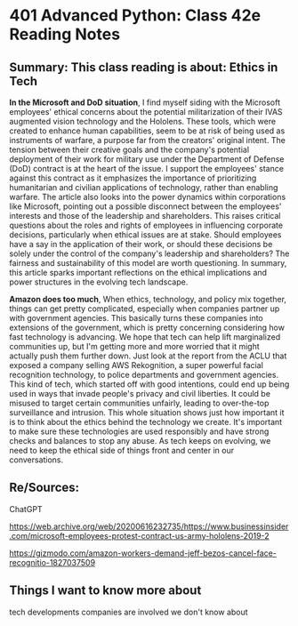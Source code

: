 # 401 Advanced Python: Class 42e Reading Notes

## Summary: This class reading is about: Ethics in Tech

**In the Microsoft and DoD situation**, I find myself siding with the Microsoft employees' ethical concerns about the potential militarization of their IVAS augmented vision technology and the Hololens. These tools, which were created to enhance human capabilities, seem to be at risk of being used as instruments of warfare, a purpose far from the creators' original intent. The tension between their creative goals and the company's potential deployment of their work for military use under the Department of Defense (DoD) contract is at the heart of the issue. I support the employees' stance against this contract as it emphasizes the importance of prioritizing humanitarian and civilian applications of technology, rather than enabling warfare. The article also looks into the power dynamics within corporations like Microsoft, pointing out a possible disconnect between the employees' interests and those of the leadership and shareholders. This raises critical questions about the roles and rights of employees in influencing corporate decisions, particularly when ethical issues are at stake. Should employees have a say in the application of their work, or should these decisions be solely under the control of the company's leadership and shareholders? The fairness and sustainability of this model are worth questioning. In summary, this article sparks important reflections on the ethical implications and power structures in the evolving tech landscape.


**Amazon does too much**, When ethics, technology, and policy mix together, things can get pretty complicated, especially when companies partner up with government agencies. This basically turns these companies into extensions of the government, which is pretty concerning considering how fast technology is advancing. We hope that tech can help lift marginalized communities up, but I'm getting more and more worried that it might actually push them further down. Just look at the report from the ACLU that exposed a company selling AWS Rekognition, a super powerful facial recognition technology, to police departments and government agencies. This kind of tech, which started off with good intentions, could end up being used in ways that invade people's privacy and civil liberties. It could be misused to target certain communities unfairly, leading to over-the-top surveillance and intrusion. This whole situation shows just how important it is to think about the ethics behind the technology we create. It's important to make sure these technologies are used responsibly and have strong checks and balances to stop any abuse. As tech keeps on evolving, we need to keep the ethical side of things front and center in our conversations.


## Re/Sources:

ChatGPT

https://web.archive.org/web/20200616232735/https://www.businessinsider.com/microsoft-employees-protest-contract-us-army-hololens-2019-2

https://gizmodo.com/amazon-workers-demand-jeff-bezos-cancel-face-recognitio-1827037509


## Things I want to know more about
tech developments companies are involved we don't know about 






